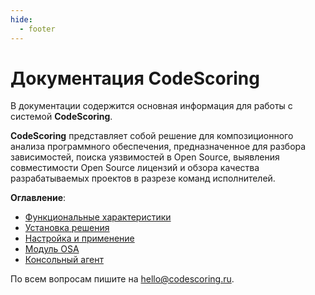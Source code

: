 ```yaml
---
hide:
  - footer
---
```

# Документация CodeScoring

В документации содержится основная информация для работы с системой **CodeScoring**.

**CodeScoring** представляет собой решение для композиционного анализа программного обеспечения, предназначенное для разбора зависимостей, поиска уязвимостей в Open Source, выявления совместимости Open Source лицензий и обзора качества разрабатываемых проектов в разрезе команд исполнителей.

**Оглавление**:

 - [Функциональные характеристики](functionality)
 - [Установка решения](on-premise/installation)
 - [Настройка и применение](on-premise/how-to/activation)
 - [Модуль OSA](osa)
 - [Консольный агент](agent)

По всем вопросам пишите на <hello@codescoring.ru>.


